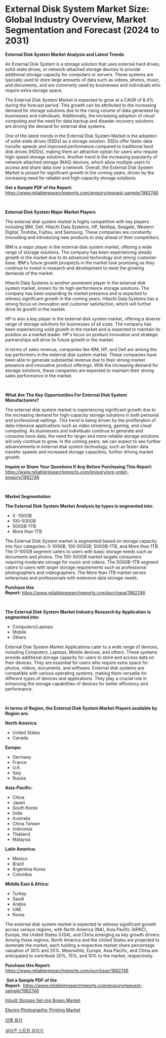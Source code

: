 <p><h1>External Disk System Market Size: Global Industry Overview, Market Segmentation and Forecast (2024 to 2031)</h1></p><p><strong>External Disk System Market Analysis and Latest Trends</strong></p>
<p><p>An External Disk System is a storage solution that uses external hard drives, solid-state drives, or network-attached storage devices to provide additional storage capacity for computers or servers. These systems are typically used to store large amounts of data such as videos, photos, music, and documents, and are commonly used by businesses and individuals who require extra storage space.</p><p>The External Disk System Market is expected to grow at a CAGR of 8.4% during the forecast period. This growth can be attributed to the increasing demand for storage solutions due to the rising volume of data generated by businesses and individuals. Additionally, the increasing adoption of cloud computing and the need for data backup and disaster recovery solutions are driving the demand for external disk systems.</p><p>One of the latest trends in the External Disk System Market is the adoption of solid-state drives (SSDs) as a storage solution. SSDs offer faster data transfer speeds and improved performance compared to traditional hard disk drives (HDDs), making them an attractive option for users who require high-speed storage solutions. Another trend is the increasing popularity of network-attached storage (NAS) devices, which allow multiple users to access and share data over a network. Overall, the External Disk System Market is poised for significant growth in the coming years, driven by the increasing need for reliable and high-capacity storage solutions.</p></p>
<p><strong>Get a Sample PDF of the Report:&nbsp;</strong> <a href="https://www.reliableresearchreports.com/enquiry/request-sample/1982746">https://www.reliableresearchreports.com/enquiry/request-sample/1982746</a></p>
<p>&nbsp;</p>
<p><strong>External Disk System Major Market Players</strong></p>
<p><p>The external disk system market is highly competitive with key players including IBM, Dell, Hitachi Data Systems, HP, NetApp, Seagate, Western Digital, Toshiba, Fujitsu, and Samsung. These companies are constantly innovating and introducing new products to stay ahead of their competitors.</p><p>IBM is a major player in the external disk system market, offering a wide range of storage solutions. The company has been experiencing steady growth in the market due to its advanced technology and strong customer base. IBM's future growth prospects in the market look promising as they continue to invest in research and development to meet the growing demands of the market.</p><p>Hitachi Data Systems is another prominent player in the external disk system market, known for its high-performance storage solutions. The company has been expanding its market presence and is expected to witness significant growth in the coming years. Hitachi Data Systems has a strong focus on innovation and customer satisfaction, which will further drive its growth in the market.</p><p>HP is also a key player in the external disk system market, offering a diverse range of storage solutions for businesses of all sizes. The company has been experiencing solid growth in the market and is expected to maintain its position as a market leader. HP's focus on product innovation and strategic partnerships will drive its future growth in the market.</p><p>In terms of sales revenue, companies like IBM, HP, and Dell are among the top performers in the external disk system market. These companies have been able to generate substantial revenue due to their strong market presence and innovative product offerings. With the increasing demand for storage solutions, these companies are expected to maintain their strong sales performance in the market.</p></p>
<p>&nbsp;</p>
<p><strong>What Are The Key Opportunities For External Disk System Manufacturers?</strong></p>
<p><p>The external disk system market is experiencing significant growth due to the increasing demand for high-capacity storage solutions in both personal and professional settings. This trend is being driven by the proliferation of data-intensive applications such as video streaming, gaming, and cloud computing. As businesses and individuals continue to generate and consume more data, the need for larger and more reliable storage solutions will only continue to grow. In the coming years, we can expect to see further advancements in external disk system technology, such as faster data transfer speeds and increased storage capacities, further driving market growth.</p></p>
<p><strong>Inquire or Share Your Questions If Any Before Purchasing This Report:</strong> <a href="https://www.reliableresearchreports.com/enquiry/pre-order-enquiry/1982746">https://www.reliableresearchreports.com/enquiry/pre-order-enquiry/1982746</a></p>
<p>&nbsp;</p>
<p><strong>Market Segmentation</strong></p>
<p><strong>The External Disk System Market Analysis by types is segmented into:</strong></p>
<p><ul><li>0 -100GB</li><li>100-500GB</li><li>500GB-1TB</li><li>More than 1TB</li></ul></p>
<p><p>The External Disk System market is segmented based on storage capacity into four categories: 0-100GB, 100-500GB, 500GB-1TB, and More than 1TB. The 0-100GB segment caters to users with basic storage needs such as documents and photos. The 100-500GB market targets consumers requiring moderate storage for music and videos. The 500GB-1TB segment caters to users with larger storage requirements such as professional photographers and videographers. The More than 1TB market serves enterprises and professionals with extensive data storage needs.</p></p>
<p><strong>Purchase this Report:&nbsp;</strong><a href="https://www.reliableresearchreports.com/purchase/1982746">https://www.reliableresearchreports.com/purchase/1982746</a></p>
<p>&nbsp;</p>
<p><strong>The External Disk System Market Industry Research by Application is segmented into:</strong></p>
<p><ul><li>Computers/Laptops</li><li>Mobile</li><li>Others</li></ul></p>
<p><p>External Disk System Market Applications cater to a wide range of devices, including Computers, Laptops, Mobile devices, and others. These systems provide additional storage capacity for users to store and access data on their devices. They are essential for users who require extra space for photos, videos, documents, and software. External disk systems are compatible with various operating systems, making them versatile for different types of devices and applications. They play a crucial role in enhancing the storage capabilities of devices for better efficiency and performance.</p></p>
<p>&nbsp;</p>
<p><strong>In terms of Region, the External Disk System Market Players available by Region are:</strong></p>
<p>
    <p> <strong> North America: </strong>
        <ul>
            <li>United States</li>
            <li>Canada</li>
        </ul>
        </p> 
    <p> <strong> Europe: </strong>
        <ul>
            <li>Germany</li>
            <li>France</li>
            <li>U.K.</li>
            <li>Italy</li>
            <li>Russia</li>
        </ul>
        </p> 
    <p> <strong> Asia-Pacific: </strong>
        <ul>
            <li>China</li>
            <li>Japan</li>
            <li>South Korea</li>
            <li>India</li>
            <li>Australia</li>
            <li>China Taiwan</li>
            <li>Indonesia</li>
            <li>Thailand</li>
            <li>Malaysia</li>
        </ul>
        </p> 
    <p> <strong> Latin America: </strong>
        <ul>
            <li>Mexico</li>
            <li>Brazil</li>
            <li>Argentina Korea</li>
            <li>Colombia</li>
        </ul>
        </p> 
    <p> <strong> Middle East & Africa: </strong>
        <ul>
            <li>Turkey</li>
            <li>Saudi</li>
            <li>Arabia</li>
            <li>UAE</li>
            <li>Korea</li>
        </ul>
    </p>
    </p>
<p><p>The external disk system market is expected to witness significant growth across various regions, with North America (NA), Asia Pacific (APAC), Europe, the United States (USA), and China emerging as key growth drivers. Among these regions, North America and the United States are projected to dominate the market, each holding a respective market share percentage valuation of 30% and 25%. Meanwhile, Europe, Asia Pacific, and China are anticipated to contribute 20%, 15%, and 10% to the market, respectively.</p></p>
<p><strong>Purchase this Report: </strong><a href="https://www.reliableresearchreports.com/purchase/1982746">https://www.reliableresearchreports.com/purchase/1982746</a></p>
<p>&nbsp;<strong>Get a Sample PDF of the Report:&nbsp;&nbsp;</strong><a href="https://www.reliableresearchreports.com/enquiry/request-sample/1982746">https://www.reliableresearchreports.com/enquiry/request-sample/1982746</a></p>
<p><strong></strong></p>
<p><p><a href="https://github.com/Glendatilghmankmgz0rbhwpy/Market-Research-Report-List-1/blob/main/inbuilt-storage-set-top-boxes-market.md">Inbuilt Storage Set-top Boxes Market</a></p><p><a href="https://github.com/dx0328/Market-Research-Report-List-2/blob/main/electro-photographic-printing-market.md">Electro Photographic Printing Market</a></p><p><a href="https://github.com/CliftonFisher9067/Market-Research-Report-List-1/blob/main/724940513269.md">라벨 용지</a></p><p><a href="https://github.com/fernandotryO5lson96765/Market-Research-Report-List-1/blob/main/619192113270.md">실리콘 스트립 감지기</a></p></p>